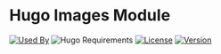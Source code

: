 # Hugo Images Module

[![Used By](https://img.shields.io/badge/dynamic/json?color=success&label=used+by&query=repositories_humanize&logo=hugo&style=flat-square&url=https://api.razonyang.com/v1/github/dependents/razonyang/hugo-mod-images)](https://github.com/razonyang/hugo-mod-images/network/dependents)
![Hugo Requirements](https://img.shields.io/badge/dynamic/json?color=important&label=requirements&query=requirements&logo=hugo&style=flat-square&url=https://api.razonyang.com/v1/hugo/modules/github.com/razonyang/hugo-mod-images)
[![License](https://img.shields.io/github/license/razonyang/hugo-mod-images?style=flat-square)](https://github.com/razonyang/hugo-mod-images/blob/main/LICENSE)
[![Version](https://img.shields.io/github/v/tag/razonyang/hugo-mod-images?label=version&style=flat-square)](https://github.com/razonyang/hugo-mod-images/tags)

